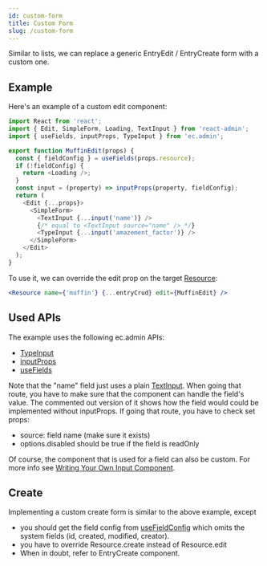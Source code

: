```yaml
---
id: custom-form
title: Custom Form
slug: /custom-form
---
```


Similar to lists, we can replace a generic EntryEdit / EntryCreate form with a custom one.

## Example

Here's an example of a custom edit component:

```js
import React from 'react';
import { Edit, SimpleForm, Loading, TextInput } from 'react-admin';
import { useFields, inputProps, TypeInput } from 'ec.admin';

export function MuffinEdit(props) {
  const { fieldConfig } = useFields(props.resource);
  if (!fieldConfig) {
    return <Loading />;
  }
  const input = (property) => inputProps(property, fieldConfig);
  return (
    <Edit {...props}>
      <SimpleForm>
        <TextInput {...input('name')} />
        {/* equal to <TextInput source="name" /> */}
        <TypeInput {...input('amazement_factor')} />
      </SimpleForm>
    </Edit>
  );
}
```

To use it, we can override the edit prop on the target [Resource](https://marmelab.com/react-admin/Resource.html):

```jsx
<Resource name={'muffin'} {...entryCrud} edit={MuffinEdit} />
```

## Used APIs

The example uses the following ec.admin APIs:

- [TypeInput](./helpers#typeinput)
- [inputProps](./helpers#inputprops)
- [useFields](./helpers#usefields)

Note that the "name" field just uses a plain [TextInput](https://marmelab.com/react-admin/Inputs.html#textinput). When going that route, you have to make sure that the component can handle the field's value. The commented out version of it shows how the field would could be implemented without inputProps. If going that route, you have to check set props:

- source: field name (make sure it exists)
- options.disabled should be true if the field is readOnly

Of course, the component that is used for a field can also be custom. For more info see [Writing Your Own Input Component](https://marmelab.com/react-admin/Inputs.html#writing-your-own-input-component).

## Create

Implementing a custom create form is similar to the above example, except

- you should get the field config from [useFieldConfig](./helpers#usefieldconfig) which omits the system fields (id, created, modified, creator).
- you have to override Resource.create instead of Resource.edit
- When in doubt, refer to EntryCreate component.
